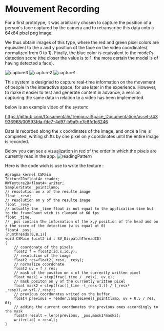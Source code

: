 
# Mouvement Recording 

For a first prototype, it was arbitrarily chosen to capture the position of a person's face captured by the camera and to retranscribe this data onto a 64x64 pixel png image.

We thus obtain images of this type, where the red and green pixel colors are equivalent to the x and y position of the face on the video coordinates( normalized from 0 to 1). Finally, the blue color is equivalent to the model's detection score (the closer the value is to 1, the more certain the model is of having detected a face). 

![capture3](https://github.com/Cosamentale/TemporalSpace_Documentation/assets/43936968/01de0a0f-d746-45a3-92fb-c39c658735ea)
![capture2](https://github.com/Cosamentale/TemporalSpace_Documentation/assets/43936968/b466c456-1067-400a-b6ec-9202b0534a13)
![capture1](https://github.com/Cosamentale/TemporalSpace_Documentation/assets/43936968/4739447e-264e-4d7c-952e-eda9a1999fef)

This system is designed to capture real-time information on the movement of people in the interactive space, for use later in the experience.
However, to make it easier to test and generate content in advance, a version capturing the same data in relation to a video has been implemented. 

below is an example video of the system:

https://github.com/Cosamentale/TemporalSpace_Documentation/assets/43936968/00593fda-fde7-4d97-b9a9-c7c8fc1c6246

Data is recorded along the x coordinates of the image, and once a line is completed, writing shifts by one pixel on y coordinates until the entire image is recorded.

Below you can see a vizualization in red of the order in which the pixels are currently read in the app.
![readingPattern](https://github.com/Cosamentale/TemporalSpace_Documentation/assets/43936968/9a4c3631-8357-4487-86c9-67dd8cab6a9a)

Here is the code wich is use to write the texture :
``` HLSL
#pragma kernel CSMain
Texture2D<float4> reader; 
RWTexture2D<float4> writer;
SamplerState _pointClamp;
// resolution on x of the resulte image
float _resx;
// resolution on y of the resulte image
float _resy;
// actually the _time float is not equal to the application time but to the frameCount wich is clamped at 60 fps
float _time;
// _pos contain the information of the x,y position of the head and on z the score of the detection (w is equal at 0)
float4 _pos;
[numthreads(8,8,1)]
void CSMain (uint2 id : SV_DispatchThreadID) 
{
	// coordonate of the pixels
	float2 f = float2(id.x,id.y);
	// resolution of the image
	float2 res=float2(_resx, _resy);
	// normalize coordonate
	float2 uv = f / res;
	// mask of the positon on x of the currently written pixel
	float mask1 = step(frac(_time / _resx), uv.x);
	// mask positon on y of the currently written pixel
	float mask2 = step(frac((_time -(_resx-1.)) / (_resx* _resy)),uv.y+1./_resy);
	// previous coordonates writed on the buffer
	float4 previous = reader.SampleLevel(_pointClamp, uv + 0.5 / res, 0);
	// adding the current coordonates the previous ones accordingly to the mask
	float4 result = lerp(previous, _pos,mask1*mask2);
	writer[id] = result;
}

```
